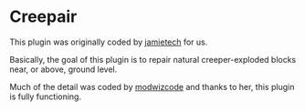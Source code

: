 Creepair
========

This plugin was originally coded by [jamietech](https://gist.github.com/jamietech) for us.

Basically, the goal of this plugin is to repair natural creeper-exploded blocks near, or above, ground level.

Much of the detail was coded by [modwizcode](https://github.com/modwizcode) and thanks to her, this plugin is fully functioning.
